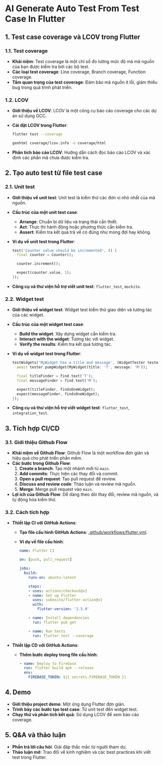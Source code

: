 # AI Generate Auto Test From Test Case In Flutter

## 1. Test case coverage và LCOV trong Flutter

### 1.1. Test coverage

- **Khái niệm**: Test coverage là một chỉ số đo lường mức độ mà mã nguồn của bạn được kiểm tra bởi các bộ test.
- **Các loại test coverage**: Line coverage, Branch coverage, Function coverage.
- **Tầm quan trọng của test coverage**: Đảm bảo mã nguồn ít lỗi, giảm thiểu bug trong quá trình phát triển.

### 1.2. LCOV

- **Giới thiệu về LCOV**: LCOV là một công cụ báo cáo coverage cho các dự án sử dụng GCC.
- **Cài đặt LCOV trong Flutter**:

    ```sh
    flutter test --coverage
    ```

    ```sh
    genhtml coverage/lcov.info -o coverage/html
    ```

- **Phân tích báo cáo LCOV**: Hướng dẫn cách đọc báo cáo LCOV và xác định các phần mã chưa được kiểm tra.

## 2. Tạo auto test từ file test case

### 2.1. Unit test

- **Giới thiệu về unit test**: Unit test là kiểm thử các đơn vị nhỏ nhất của mã nguồn.
- **Cấu trúc của một unit test case**:
  - **Arrange**: Chuẩn bị dữ liệu và trạng thái cần thiết.
  - **Act**: Thực thi hành động hoặc phương thức cần kiểm tra.
  - **Assert**: Kiểm tra kết quả trả về có đúng như mong đợi hay không.
- **Ví dụ về unit test trong Flutter**:

    ```dart
    test('Counter value should be incremented', () {
      final counter = Counter();

      counter.increment();

      expect(counter.value, 1);
    });
    ```

- **Công cụ và thư viện hỗ trợ viết unit test**: `flutter_test`, `mockito`.

### 2.2. Widget test

- **Giới thiệu về widget test**: Widget test kiểm thử giao diện và tương tác của các widget.
- **Cấu trúc của một widget test case**:
  - **Build the widget**: Xây dựng widget cần kiểm tra.
  - **Interact with the widget**: Tương tác với widget.
  - **Verify the results**: Kiểm tra kết quả tương tác.
- **Ví dụ về widget test trong Flutter**:

    ```dart
    testWidgets('MyWidget has a title and message', (WidgetTester tester) async {
      await tester.pumpWidget(MyWidget(title: 'T', message: 'M'));

      final titleFinder = find.text('T');
      final messageFinder = find.text('M');

      expect(titleFinder, findsOneWidget);
      expect(messageFinder, findsOneWidget);
    });
    ```

- **Công cụ và thư viện hỗ trợ viết widget test**: `flutter_test`, `integration_test`.

## 3. Tích hợp CI/CD

### 3.1. Giới thiệu Github Flow

- **Khái niệm về Github Flow**: Github Flow là một workflow đơn giản và hiệu quả cho phát triển phần mềm.
- **Các bước trong Github Flow**:
    1. **Create a branch**: Tạo một nhánh mới từ `main`.
    2. **Add commits**: Thực hiện các thay đổi và commit.
    3. **Open a pull request**: Tạo pull request để review.
    4. **Discuss and review code**: Thảo luận và review mã nguồn.
    5. **Merge**: Merge pull request vào `main`.
- **Lợi ích của Github Flow**: Dễ dàng theo dõi thay đổi, review mã nguồn, và tự động hóa kiểm thử.

### 3.2. Cách tích hợp

- **Thiết lập CI với GitHub Actions**:
  - **Tạo file cấu hình GitHub Actions**: [.github/workflows/flutter.yml](cci:7://file:///Users/tunt/Workspace/Flutter/flutter_firebase_login/.github/workflows/flutter.yml:0:0-0:0).
  - **Ví dụ về file cấu hình**:

      ```yaml
      name: Flutter CI

      on: [push, pull_request]

      jobs:
        build:
          runs-on: ubuntu-latest

          steps:
          - uses: actions/checkout@v2
          - name: Set up Flutter
            uses: subosito/flutter-action@v1
            with:
              flutter-version: '2.5.0'

          - name: Install dependencies
            run: flutter pub get

          - name: Run tests
            run: flutter test --coverage
      ```

- **Thiết lập CD với GitHub Actions**:
  - **Thêm bước deploy trong file cấu hình**:

      ```yaml
      - name: Deploy to Firebase
        run: flutter build apk --release
        env:
          FIREBASE_TOKEN: ${{ secrets.FIREBASE_TOKEN }}
      ```

## 4. Demo

- **Giới thiệu project demo**: Một ứng dụng Flutter đơn giản.
- **Trình bày các bước tạo test case**: Từ unit test đến widget test.
- **Chạy thử và phân tích kết quả**: Sử dụng LCOV để xem báo cáo coverage.

## 5. Q&A và thảo luận

- **Phần trả lời câu hỏi**: Giải đáp thắc mắc từ người tham dự.
- **Thảo luận mở**: Trao đổi về kinh nghiệm và các best practices khi viết test trong Flutter.
